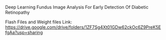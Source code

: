 Deep Learning Fundus Image Analysis For Early Detection Of Diabetic Retinopathy


Flash Files and Weight files Link: https://drive.google.com/drive/folders/1ZF7Sg4Xt01GDw62ckOc6Z9PreK5EfgAa?usp=sharing
